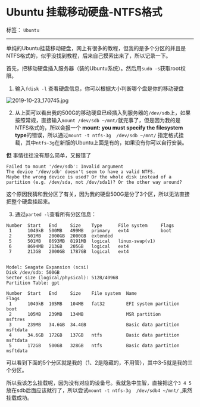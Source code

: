 ﻿# Ubuntu 挂载移动硬盘-NTFS格式

标签： `Ubuntu`

---

单纯的Ubuntu挂载移动硬盘，网上有很多的教程，但我的是多个分区的并且是NTFS格式的，似乎没找到教程，后来自己摸索出来了，所以记录一下。  



首先，把移动硬盘插入服务器（装的Ubuntu系统）。然后用`sudo -s`获取root权限。  

1. 输入`fdisk -l` 查看硬盘信息，你可以根据大小判断哪个盘是你的移动硬盘  

![2019-10-23_170745.jpg](http://ww1.sinaimg.cn/large/005Dd0fOgy1g888wo8putj30p30c17dn.jpg)  

2.  从上面可以看出我的500G的移动硬盘已经插入到服务器的`/dev/sdb`上，如果按照常规，直接输入`mount /dev/sdb ~/mnt/`就完事了，但是因为我的是NTFS格式的，所以会报一个
**mount: you must specify the filesystem type**的错误，所以通过`mount -t ntfs-3g  /dev/sdb ~/mnt/` 指定格式挂载，其中`ntfs-3g`在新版的Ubuntu上面是有的，如果没有你可以自行安装。  

**但** 事情往往没有那么简单，又报错了  

```
Failed to mount '/dev/sdb': Invalid argument
The device '/dev/sdb' doesn't seem to have a valid NTFS.
Maybe the wrong device is used? Or the whole disk instead of a
partition (e.g. /dev/sda, not /dev/sda1)? Or the other way around?
```  

这个原因我猜和我分区了有关，因为我的硬盘500G是分了3个区，所以无法直接把整个硬盘挂起来。  

3. 通过`parted -l`查看所有分区信息：   

```
Number  Start   End     Size    Type      File system     Flags
 1      1049kB  500MB   499MB   primary   ext4            boot
 2      501MB   2000GB  2000GB  extended
 5      501MB   8693MB  8191MB  logical   linux-swap(v1)
 6      8694MB  213GB   205GB   logical   ext4
 7      213GB   2000GB  1787GB  logical   ext4


Model: Seagate Expansion (scsi)
Disk /dev/sdb: 500GB
Sector size (logical/physical): 512B/4096B
Partition Table: gpt

Number  Start   End     Size    File system  Name                  Flags
 1      1049kB  105MB   104MB   fat32        EFI system partition  boot
 2      105MB   239MB   134MB                MSR partition         msftres
 3      239MB   34.6GB  34.4GB               Basic data partition  msftdata
 4      34.6GB  172GB   137GB   ntfs         Basic data partition  msftdata
 5      172GB   500GB   328GB   ntfs         Basic data partition  msftdata

```  

可以看到下面的5个分区就是我的（1、2是隐藏的，不用管），其中3-5就是我的三个分区。  

所以我该怎么挂载呢，因为没有对应的设备号。我就急中生智，直接把这个`3 4 5`放在sdb后面应该就行了，所以尝试`mount -t ntfs-3g  /dev/sdb4 ~/mnt/` ,果然挂载成功。  





